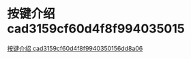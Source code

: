 # 按键介绍 cad3159cf60d4f8f994035015

[按键介绍 cad3159cf60d4f8f9940350156dd8a06](<按键介绍 cad3159cf60d4f8f994035015/按键介绍 cad3159cf60d4f8f9940350156dd8a06.md> "按键介绍 cad3159cf60d4f8f9940350156dd8a06")
